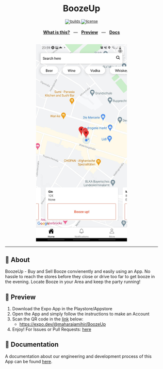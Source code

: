 <div align="center">
  <h1>BoozeUp</h1>
  <p></p>
  <sup>
    <a href="https://github.com/maharajamihir/BoozeUp/actions">
      <img src="https://github.com/maharajamihir/BoozeUp/actions/workflows/testing.yml/badge.svg" alt="builds" />
    </a>
    <a href="/LICENSE">
      <img src="https://img.shields.io/github/license/maharajamihir/BoozeUp" alt="license" />
    </a>
  </sup>
  <br />
  <p align="center">
    <a href="#calling-about"><b>What is this?</b></a>
    &nbsp;&nbsp;&mdash;&nbsp;&nbsp;
    <a href="#eyes-preview"><b>Preview</b></a>
    &nbsp;&nbsp;&mdash;&nbsp;&nbsp;
    <a href="#book-documentation"><b>Docs</b></a>
  </p>
  <br />

<img src="./boozeupmap.jpeg" alt="boozeupmap" width="300"/>
</div>

---
## :calling: About
BoozeUp - Buy and Sell Booze convienently and easily using an App. No hassle to reach the stores before they close or drive too far to get booze in the evening. Locate Booze in your Area and keep the party running!

## :eyes: Preview

1. Download the Expo App in the Playstore/Appstore
2. Open the App and simply follow the instructions to make an Account
3. Scan the QR code in the [link](https://expo.dev/@maharajamihir/BoozeUp) below:
    - https://expo.dev/@maharajamihir/BoozeUp
4. Enjoy! For Issues or Pull Requests: [here](https://github.com/maharajamihir/BoozeUp)

## :book: Documentation
A documentation about our engineering and development process of this App can be found [here](./documentation.md).

